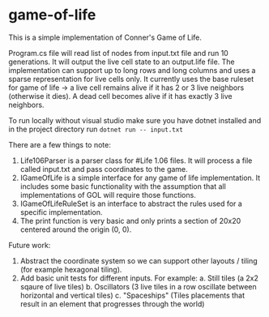 # game-of-life

This is a simple implementation of Conner's Game of Life. 

Program.cs file will read list of nodes from input.txt file and run 10 generations. It will output the live cell state to an output.life file. 
The implementation can support up to long rows and long columns and uses a sparse representation for live cells only.
It currently uses the base ruleset for game of life -> a live cell remains alive if it has 2 or 3 live neighbors (otherwise it dies). A dead cell becomes alive if it has exactly 3 live neighbors.

To run locally without visual studio make sure you have dotnet installed and in the project directory run `dotnet run -- input.txt`

There are a few things to note:

1. Life106Parser is a parser class for #Life 1.06 files. It will process a file called input.txt and pass coordinates to the game.
2. IGameOfLife is a simple interface for any game of life implementation. It includes some basic functionality with the assumption that all implementations of GOL will require those functions.
3. IGameOfLifeRuleSet is an interface to abstract the rules used for a specific implementation.
4. The print function is very basic and only prints a section of 20x20 centered around the origin (0, 0).


Future work:
1. Abstract the coordinate system so we can support other layouts / tiling (for example hexagonal tiling).
2. Add basic unit tests for different inputs. For example:
	a. Still tiles (a 2x2 sqaure of live tiles)
	b. Oscillators (3 live tiles in a row oscillate between horizontal and vertical tiles)
	c. "Spaceships" (Tiles placements that result in an element that progresses through the world)